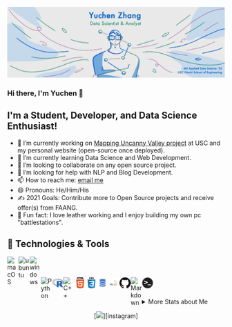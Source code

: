 <!--
**Anthonyive/anthonyive** is a ✨ _special_ ✨ repository because its `README.md` (this file) appears on your GitHub profile.

Here are some ideas to get you started:

- 🔭 I’m currently working on ...
- 🌱 I’m currently learning ...
- 👯 I’m looking to collaborate on ...
- 🤔 I’m looking for help with ...
- 💬 Ask me about ...
- 📫 How to reach me: ...
- 😄 Pronouns: ...
- ⚡ Fun fact: ...
-->

![header](./images/header-with-title-bg-color-1.png)

### Hi there, I'm Yuchen 👋️

## I'm a Student, Developer, and Data Science Enthusiast!
- 🔭 I’m currently working on [Mapping Uncanny Valley project](https://github.com/Anthonyive/Research-Mapping-Uncanny-Valley.git) at USC and my personal website (open-source once deployed).
- 🌱 I’m currently learning Data Science and Web Development.
- 👯 I’m looking to collaborate on any open source project.
- 🤔 I’m looking for help with NLP and Blog Development.
- 📫 How to reach me: [email me](mailto:yzhang71@usc.edu)
- 😄 Pronouns: He/Him/His
- ✍️ 2021 Goals: Contribute more to Open Source projects and receive offer(s) from FAANG.
- 🤪 Fun fact: I love leather working and I enjoy building my own pc "battlestations".

## 🔨 Technologies & Tools
[<img align="left" alt="macOS" width="26px" src="https://camo.githubusercontent.com/f6c344e1e0a6deef0480a5761782f14afcc0fdcb384a3f39c6d2eeda1b5343bf/68747470733a2f2f6564656e742e6769746875622e696f2f537570657254696e7949636f6e732f696d616765732f7376672f66696e6465722e737667" />]()
[<img align="left" alt="ubuntu" width="26px" src="https://camo.githubusercontent.com/c100a44b540f6bcea3f7bae169d5f75b44e8994a83deeaf2e9b7e7f9523c8bd3/68747470733a2f2f6564656e742e6769746875622e696f2f537570657254696e7949636f6e732f696d616765732f7376672f7562756e74752e737667" />]()
[<img align="left" alt="windows" width="26px" src="https://camo.githubusercontent.com/05eece38536aac5c8437e2cb46362e545443a80922c5e28463530726a6d186ac/68747470733a2f2f6564656e742e6769746875622e696f2f537570657254696e7949636f6e732f696d616765732f7376672f77696e646f77732e737667" />]()

<br></br>

[<img align="left" alt="Python" width="26px" src="https://camo.githubusercontent.com/aa96ee3a3352c9c3c2161d3e95698d0885a277ab85d617fe77912627d37a3959/68747470733a2f2f6564656e742e6769746875622e696f2f537570657254696e7949636f6e732f696d616765732f7376672f707974686f6e2e737667" />]()
[<img align="left" alt="R" width="26px" src="src/r/r_32x32.png" />]()
[<img align="left" alt="C++" width="26px" src="https://camo.githubusercontent.com/1141fa873ae7371cd6b723fef0cd57ca14923123983844571416854b7f5e8fb6/68747470733a2f2f6564656e742e6769746875622e696f2f537570657254696e7949636f6e732f696d616765732f7376672f63706c7573706c75732e737667" />]()
[<img align="left" alt="HTML5" width="26px" src="https://raw.githubusercontent.com/github/explore/80688e429a7d4ef2fca1e82350fe8e3517d3494d/topics/html/html.png" />]()
[<img align="left" alt="CSS3" width="26px" src="https://raw.githubusercontent.com/github/explore/80688e429a7d4ef2fca1e82350fe8e3517d3494d/topics/css/css.png" />]()
[<img align="left" alt="SQL" width="26px" src="https://raw.githubusercontent.com/github/explore/80688e429a7d4ef2fca1e82350fe8e3517d3494d/topics/sql/sql.png" />]()
[<img align="left" alt="MySQL" width="26px" src="https://raw.githubusercontent.com/github/explore/80688e429a7d4ef2fca1e82350fe8e3517d3494d/topics/mysql/mysql.png" />]()
[<img align="left" alt="GitHub" width="26px" src="https://raw.githubusercontent.com/github/explore/78df643247d429f6cc873026c0622819ad797942/topics/github/github.png" />]()
[<img align="left" alt="Markdown" width="26px" src="https://camo.githubusercontent.com/6ae487ec56908a6fea7e7f58bb04f09786fc25954ac2a41dceb69b6a2c61b5c5/68747470733a2f2f6564656e742e6769746875622e696f2f537570657254696e7949636f6e732f696d616765732f7376672f6d61726b646f776e2e737667" />]()
[<img align="left" alt="Terminal" width="26px" src="https://raw.githubusercontent.com/github/explore/80688e429a7d4ef2fca1e82350fe8e3517d3494d/topics/terminal/terminal.png" />]()

<br></br>
<details>
  <summary>More Stats about Me</summary>
    
  [![Anthonyive's github stats](https://github-readme-stats.vercel.app/api?username=anthonyive)](https://github.com/anthonyive/github-readme-stats)
    
  [![Top Langs](https://github-readme-stats.vercel.app/api/top-langs/?username=anthonyive)](https://github.com/anthonyive/github-readme-stats)

</details>


<p align="center">
  [<img width="26px" src="https://camo.githubusercontent.com/c9dacf0f25a1489fdbc6c0d2b41cda58b77fa210a13a886d6f99e027adfbd358/68747470733a2f2f6564656e742e6769746875622e696f2f537570657254696e7949636f6e732f696d616765732f7376672f696e7374616772616d2e737667" />][instagram]
</p>


[instagram]: https://www.instagram.com/anthonyive/
